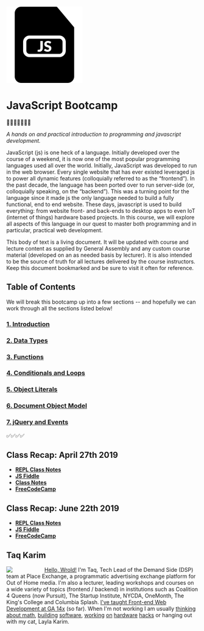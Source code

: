 ![jscon](https://github.com/mottaquikarim/JavascriptBootcamp/blob/master/assets/js.png?raw=true)

# JavaScript Bootcamp 
🎉🎈🎂🍾🎊🍻💃


*A hands on and practical introduction
 to programming and javascript development.*
 
 JavaScript (js) is one heck of a language. Initially developed over the course of a weekend, it is now one of the most popular programming languages used all over the world. Initially, JavaScript was developed to run in the web browser. Every single website that has ever existed leveraged js to power all dynamic features (colloquially referred to as the “frontend”). In the past decade, the language has been ported over to run server-side (or, colloquially speaking, on the “backend”). This was a turning point for the language since it made js the only language needed to build a fully functional, end to end website. These days, javascript is used to build everything: from website front- and back-ends to desktop apps to even IoT (internet of things) hardware based projects. In this course, we will explore all aspects of this language in our quest to master both programming and in particular, practical web development.

This body of text is a living document. It will be updated with course and lecture content as supplied by General Assembly and any custom course material (developed on an as needed basis by lecturer). It is also intended to be the source of truth for all lectures delivered by the course instructors. Keep this document bookmarked and be sure to visit it often for reference.

## Table of Contents
We will break this bootcamp up into a few sections -- and hopefully we can work through all the sections listed below!

### [1. Introduction](https://mottaquikarim.github.io/JavascriptBootcamp/stage/index.html?lecture=0)

### [2. Data Types](https://mottaquikarim.github.io/JavascriptBootcamp/stage/index.html?lecture=21)

### [3. Functions](https://mottaquikarim.github.io/JavascriptBootcamp/stage/index.html?lecture=22)

### [4. Conditionals and Loops](https://mottaquikarim.github.io/JavascriptBootcamp/stage/index.html?lecture=23)

### [5. Object Literals](https://mottaquikarim.github.io/JavascriptBootcamp/stage/index.html?lecture=24)

### [6. Document Object Model](https://mottaquikarim.github.io/JavascriptBootcamp/stage/index.html?lecture=25)

### [7. jQuery and Events](https://mottaquikarim.github.io/JavascriptBootcamp/stage/index.html?lecture=26)

✅✅✅✅

## Class Recap: April 27th 2019

* **[REPL Class Notes](https://repl.it/@mottaquikarim/ExpensiveVioletredClasslibrary)**
* **[JS Fiddle](https://jsfiddle.net/6r7wna5u/)**
* **[Class Notes](Class_Notes/April272019/color_swap/)**
* **[FreeCodeCamp](https://www.freecodecamp.org)**

## Class Recap: June 22th 2019

* **[REPL Class Notes](https://repl.it/@mottaquikarim/ImmaculateLiquidOpenlook)**
* **[JS Fiddle](https://jsfiddle.net/7maLjx1r/)**
* **[FreeCodeCamp](https://www.freecodecamp.org)**

## Taq Karim
<img src="https://github.com/mottaquikarim/JavascriptBootcamp/blob/master/assets/taq.jpg?raw=true" style="width: 100px; height: auto;" width="100" align="left"> 

[Hello, Wrold!](https://medium.com/@the_taqquikarim/console-log-hello-wrold-3e3abeb44396) I'm Taq, Tech Lead of the Demand Side (DSP) team at Place Exchange, a programmatic advertising exchange platform for Out of Home media. I'm also a lecturer, leading workshops and courses on a wide variety of topics (frontend / backend) in institutions such as Coalition 4 Queens (now Pursuit), The Startup Institute, NYCDA, OneMonth, The King's College and Columbia Splash. [I've taught Front-end Web Development at GA 14x](https://medium.com/@the_taqquikarim/10-lessons-learned-from-100-weeks-of-teaching-fewd-12c43db14f6b) (so far). When I'm not working I am usually [thinking about math](https://medium.com/math-musings/why-does-25-25-2-2-1-100-25-an-explanation-6c7e7b283d41), [building](https://medium.com/@the_taqquikarim/a-technique-for-saving-content-from-a-data-text-html-uri-10f045a8876d) [software](https://medium.com/@the_taqquikarim/introducing-bonfire-2c0e437895e2), [working](https://photos.app.goo.gl/w1crzgI7DqCgGR373) [on](https://photos.app.goo.gl/EaFkp5SmyO0opkg32) [hardware](https://photos.app.goo.gl/tvxPl2zbIMl7FEnK2) [hacks](https://www.instagram.com/p/8rARZNND_t/?taken-by=taqqui.karim) or hanging out with my cat, Layla Karim.

